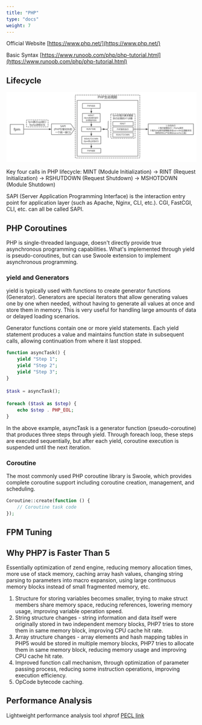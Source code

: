 ```yaml
---
title: "PHP"
type: "docs"
weight: 7
---
```


Official Website
[https://www.php.net/](https://www.php.net/)

Basic Syntax
[https://www.runoob.com/php/php-tutorial.html](https://www.runoob.com/php/php-tutorial.html)

## Lifecycle

![Lifecycle](php.png)

Key four calls in PHP lifecycle: MINT (Module Initialization) -> RINT (Request Initialization) -> RSHUTDOWN (Request Shutdown) -> MSHOTDOWN (Module Shutdown)

SAPI (Server Application Programming Interface) is the interaction entry point for application layer (such as Apache, Nginx, CLI, etc.). CGI, FastCGI, CLI, etc. can all be called SAPI.

## PHP Coroutines

PHP is single-threaded language, doesn't directly provide true asynchronous programming capabilities. What's implemented through yield is pseudo-coroutines, but can use Swoole extension to implement asynchronous programming.

### yield and Generators

yield is typically used with functions to create generator functions (Generator). Generators are special iterators that allow generating values one by one when needed, without having to generate all values at once and store them in memory. This is very useful for handling large amounts of data or delayed loading scenarios.

Generator functions contain one or more yield statements. Each yield statement produces a value and maintains function state in subsequent calls, allowing continuation from where it last stopped.

```php
function asyncTask() {
    yield "Step 1";
    yield "Step 2";
    yield "Step 3";
}

$task = asyncTask();

foreach ($task as $step) {
    echo $step . PHP_EOL;
}
```

In the above example, asyncTask is a generator function (pseudo-coroutine) that produces three steps through yield. Through foreach loop, these steps are executed sequentially, but after each yield, coroutine execution is suspended until the next iteration.

### Coroutine

The most commonly used PHP coroutine library is Swoole, which provides complete coroutine support including coroutine creation, management, and scheduling.

```php
Coroutine::create(function () {
    // Coroutine task code
});
```

## FPM Tuning

## Why PHP7 is Faster Than 5

Essentially optimization of zend engine, reducing memory allocation times, more use of stack memory, caching array hash values, changing string parsing to parameters into macro expansion, using large continuous memory blocks instead of small fragmented memory, etc.

1. Structure for storing variables becomes smaller, trying to make struct members share memory space, reducing references, lowering memory usage, improving variable operation speed.
2. String structure changes - string information and data itself were originally stored in two independent memory blocks, PHP7 tries to store them in same memory block, improving CPU cache hit rate.
3. Array structure changes - array elements and hash mapping tables in PHP5 would be stored in multiple memory blocks, PHP7 tries to allocate them in same memory block, reducing memory usage and improving CPU cache hit rate.
4. Improved function call mechanism, through optimization of parameter passing process, reducing some instruction operations, improving execution efficiency.
5. OpCode bytecode caching.

## Performance Analysis

Lightweight performance analysis tool xhprof
[PECL link](http://pecl.php.net/package/xhprof)
